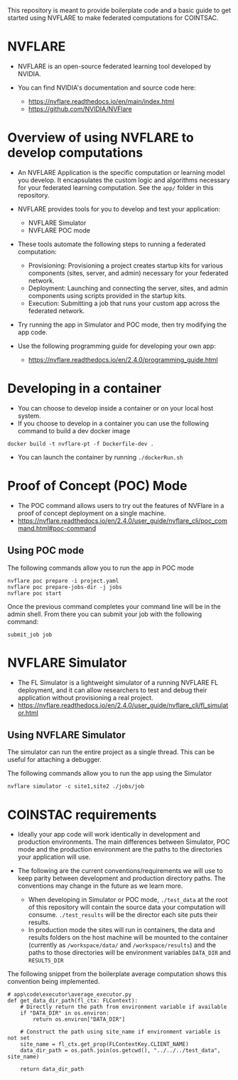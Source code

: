 This repository is meant to provide boilerplate code and a basic guide to get started using NVFLARE to make federated computations for COINTSAC.

# NVFLARE

- NVFLARE is an open-source federated learning tool developed by NVIDIA.

- You can find NVIDIA's documentation and source code here:

  - https://nvflare.readthedocs.io/en/main/index.html
  - https://github.com/NVIDIA/NVFlare

# Overview of using NVFLARE to develop computations

- An NVFLARE Application is the specific computation or learning model you develop. It encapsulates the custom logic and algorithms necessary for your federated learning computation. See the `app/` folder in this repository.

* NVFLARE provides tools for you to develop and test your application:

  - NVFLARE Simulator
  - NVFLARE POC mode

* These tools automate the following steps to running a federated computation:

  - Provisioning: Provisioning a project creates startup kits for various components (sites, server, and admin) necessary for your federated network.
  - Deployment: Launching and connecting the server, sites, and admin components using scripts provided in the startup kits.
  - Execution: Submitting a job that runs your custom app across the federated network.

* Try running the app in Simulator and POC mode, then try modifying the app code.
* Use the following programming guide for developing your own app:
  - https://nvflare.readthedocs.io/en/2.4.0/programming_guide.html

# Developing in a container

- You can choose to develop inside a container or on your local host system.
- If you choose to develop in a container you can use the following command to build a dev docker image

```
docker build -t nvflare-pt -f Dockerfile-dev .
```

- You can launch the container by running `./dockerRun.sh`

# Proof of Concept (POC) Mode

- The POC command allows users to try out the features of NVFlare in a proof of concept deployment on a single machine.
- https://nvflare.readthedocs.io/en/2.4.0/user_guide/nvflare_cli/poc_command.html#poc-command

## Using POC mode

The following commands allow you to run the app in POC mode

```
nvflare poc prepare -i project.yaml
nvflare poc prepare-jobs-dir -j jobs
nvflare poc start
```

Once the previous command completes your command line will be in the admin shell. From there you can submit your job with the following command:

```
submit_job job
```

# NVFLARE Simulator

- The FL Simulator is a lightweight simulator of a running NVFLARE FL deployment, and it can allow researchers to test and debug their application without provisioning a real project.
- https://nvflare.readthedocs.io/en/2.4.0/user_guide/nvflare_cli/fl_simulator.html

## Using NVFLARE Simulator

The simulator can run the entire project as a single thread. This can be useful for attaching a debugger.

The following commands allow you to run the app using the Simulator

```
nvflare simulator -c site1,site2 ./jobs/job
```

# COINSTAC requirements

- Ideally your app code will work identically in development and production environments. The main differences between Simulator, POC mode and the production environment are the paths to the directories your application will use.

- The following are the current conventions/requirements we will use to keep parity between development and production directory paths. The conventions may change in the future as we learn more.
  - When developing in Simulator or POC mode, `./test_data` at the root of this repository will contain the source data your computation will consume. `./test_results` will be the director each site puts their results.
  - In production mode the sites will run in containers, the data and results folders on the host machine will be mounted to the container (currently as `/workspace/data/` and `/workspace/results`) and the paths to those directories will be environment variables `DATA_DIR` and `RESULTS_DIR`

The following snippet from the boilerplate average computation shows this convention being implemented.

```
# app\code\executor\average_executor.py
def get_data_dir_path(fl_ctx: FLContext):
    # Directly return the path from environment variable if available
    if "DATA_DIR" in os.environ:
        return os.environ["DATA_DIR"]

    # Construct the path using site_name if environment variable is not set
    site_name = fl_ctx.get_prop(FLContextKey.CLIENT_NAME)
    data_dir_path = os.path.join(os.getcwd(), "../../../test_data", site_name)

    return data_dir_path
```
